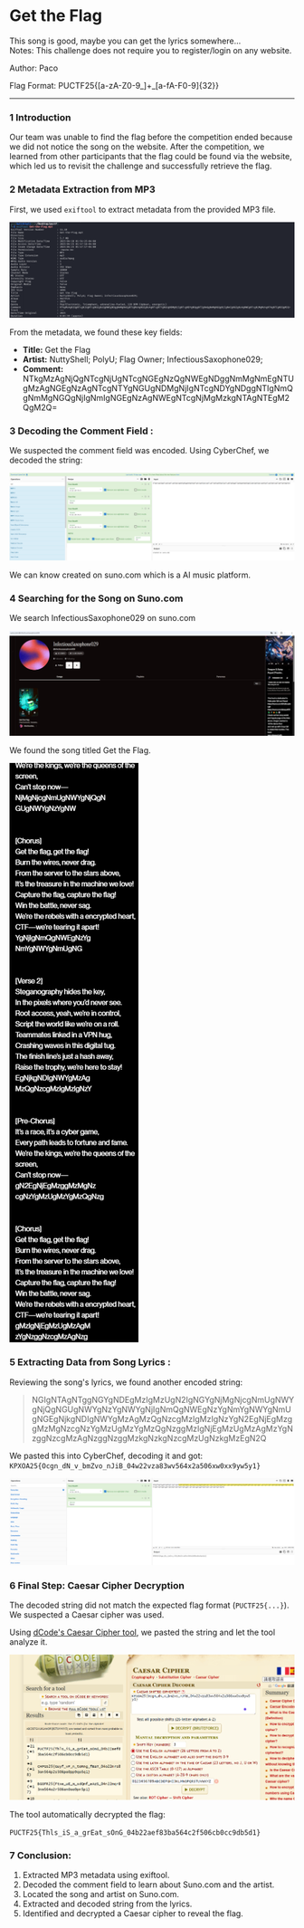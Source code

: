 # Get the Flag

This song is good, maybe you can get the lyrics somewhere...  
Notes: This challenge does not require you to register/login on any website.

Author: Paco

Flag Format: PUCTF25{[a-zA-Z0-9_]+_[a-fA-F0-9]{32}}

---

### 1 Introduction

Our team was unable to find the flag before the competition ended because we did not notice the song on the website. After the competition, we learned from other participants that the flag could be found via the website, which led us to revisit the challenge and successfully retrieve the flag.

### 2 Metadata Extraction from MP3

First, we used `exiftool`​ to extract metadata from the provided MP3 file.

![image](assets/image-20250425134734-u9hspth.png)

From the metadata, we found these key fields:

* **Title:**  Get the Flag
* **Artist:**  NuttyShell; PolyU; Flag Owner; InfectiousSaxophone029;
* **Comment:**   
  NTkgMzAgNjQgNTcgNjUgNTcgNGEgNzQgNWEgNDggNmMgNmEgNTUgMzAgNGEgNzAgNTcgNTYgNGUgNDMgNjIgNTcgNDYgNDggNTIgNmQgNmMgNGQgNjIgNmIgNGEgNzAgNWEgNTcgNjMgMzkgNTAgNTEgM2QgM2Q=

### 3 Decoding the Comment Field :

We suspected the comment field was encoded. Using CyberChef, we decoded the string:

![image](assets/image-20250425134904-zgtjpkm.png)

We can know created on suno.com which is a AI music platform.

### 4 Searching for the Song on Suno.com

We search InfectiousSaxophone029 on suno.com

![image](assets/image-20250425135238-1ldyhmw.png)

We found the song titled Get the Flag.

![image](assets/image-20250425135318-fatbzyg.png)

### 5 Extracting Data from Song Lyrics :

Reviewing the song's lyrics, we found another encoded string:

> NGIgNTAgNTggNGYgNDEgMzIgMzUgN2IgNGYgNjMgNjcgNmUgNWYgNjQgNGUgNWYgNzYgNWYgNjIgNmQgNWEgNzYgNmYgNWYgNmUgNGEgNjkgNDIgNWYgMzAgMzQgNzcgMzIgMzIgNzYgN2EgNjEgMzggMzMgNzcgNzYgMzUgMzYgMzQgNzggMzIgNjEgMzUgMzAgMzYgNzggNzcgMzAgNzggNzggMzkgNzkgNzcgMzUgNzkgMzEgN2Q

We pasted this into CyberChef, decoding it and got: `KPXOA25{Ocgn_dN_v_bmZvo_nJiB_04w22vza83wv564x2a506xw0xx9yw5y1}`​

![image](assets/image-20250425135517-ojd8vft.png)

### 6 Final Step: Caesar Cipher Decryption

The decoded string did not match the expected flag format (`PUCTF25{...}`​). We suspected a Caesar cipher was used.

Using [dCode&apos;s Caesar Cipher tool](https://www.dcode.fr/caesar-cipher), we pasted the string and let the tool analyze it.

![image](assets/image-20250425135633-oxl9lq1.png)

The tool automatically decrypted the flag:

​`PUCTF25{Thls_iS_a_grEat_sOnG_04b22aef83ba564c2f506cb0cc9db5d1}`​

### 7 Conclusion:

1. Extracted MP3 metadata using exiftool.
2. Decoded the comment field to learn about Suno.com and the artist.
3. Located the song and artist on Suno.com.
4. Extracted and decoded string from the lyrics.
5. Identified and decrypted a Caesar cipher to reveal the flag.

